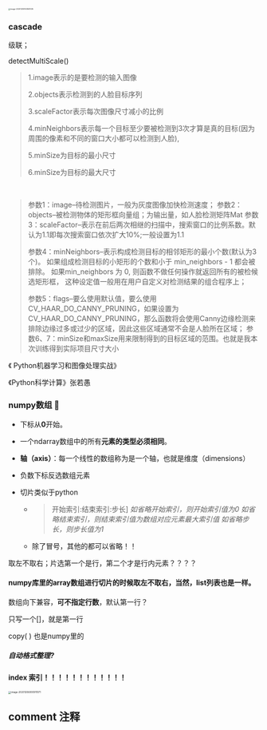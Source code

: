 <img src="D:\File_Recv\日语学习\自带的检测库" alt="image-20201205153841335" style="zoom: 25%;" />

### cascade

级联；



detectMultiScale()

> 1.image表示的是要检测的输入图像
>
> 2.objects表示检测到的人脸目标序列
>
> 3.scaleFactor表示每次图像尺寸减小的比例
>
> 4.minNeighbors表示每一个目标至少要被检测到3次才算是真的目标(因为周围的像素和不同的窗口大小都可以检测到人脸),
>
> 5.minSize为目标的最小尺寸
>
> 6.minSize为目标的最大尺寸

​	

> 参数1：image–待检测图片，一般为灰度图像加快检测速度；
> 参数2：objects–被检测物体的矩形框向量组；为输出量，如人脸检测矩阵Mat
> 参数3：scaleFactor–表示在前后两次相继的扫描中，搜索窗口的比例系数。默认为1.1即每次搜索窗口依次扩大10%;一般设置为1.1
>
> 参数4：minNeighbors–表示构成检测目标的相邻矩形的最小个数(默认为3个)。
> 如果组成检测目标的小矩形的个数和小于 min_neighbors - 1 都会被排除。
> 如果min_neighbors 为 0, 则函数不做任何操作就返回所有的被检候选矩形框，
> 这种设定值一般用在用户自定义对检测结果的组合程序上；
>
> 参数5：flags–要么使用默认值，要么使用CV_HAAR_DO_CANNY_PRUNING，如果设置为CV_HAAR_DO_CANNY_PRUNING，那么函数将会使用Canny边缘检测来排除边缘过多或过少的区域，因此这些区域通常不会是人脸所在区域；
> 参数6、7：minSize和maxSize用来限制得到的目标区域的范围。也就是我本次训练得到实际项目尺寸大小



《 Python机器学习和图像处理实战》



《Python科学计算》张若愚





### numpy数组 :imp:

- 下标从**0**开始。
-  一个ndarray数组中的所有**元素的类型必须相同**。
- **轴（axis）**：每一个线性的数组称为是一个轴，也就是维度（dimensions）

- 负数下标反选数组元素

- 切片类似于python

  - > 开始索引:结束索引:步长]
    > *如省略开始索引，则开始索引值为0*
    > *如省略结束索引，则结束索引值为数组对应元素最大索引值*
    > *如省略步长，则步长值为1*

  - 除了冒号，其他的都可以省略！！







取左不取右；片选第一个是行，第二个才是行内元素？？？？



#### numpy库里的array数组进行切片的时候取左不取右，当然，list列表也是一样。



数组向下兼容，**可不指定行数**，默认第一行？

只写一个[]，就是第一行



copy( ) 也是numpy里的



##### 自动格式整理?

#### index 索引！！！！！！！！！！！！





<img src="D:\File_Recv\日语学习\ordinal" alt="image-20201206000911071" style="zoom:33%;" />



## comment 注释





